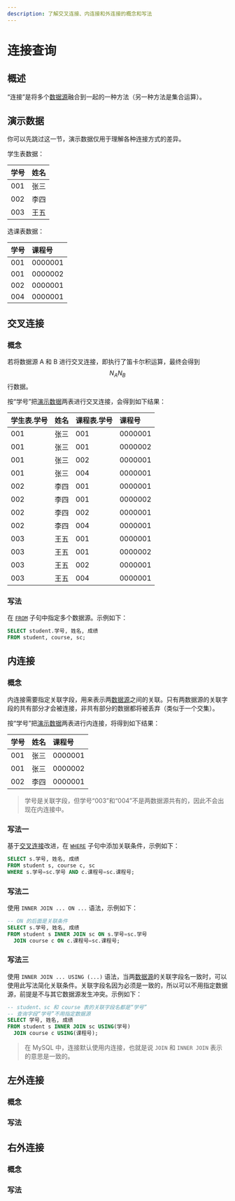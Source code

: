 ```yaml
---
description: 了解交叉连接、内连接和外连接的概念和写法
---
```


# 连接查询

## 概述 <a id="summary"></a>

“连接”是将多个[数据源](basic_query.md#from)融合到一起的一种方法（另一种方法是集合运算）。

## 演示数据 <a id="demo_data"></a>

你可以先跳过这一节，演示数据仅用于理解各种连接方式的差异。

学生表数据：

| 学号 | 姓名 |
| :--- | :--- |
| 001 | 张三 |
| 002 | 李四 |
| 003 | 王五 |

选课表数据：

| 学号 | 课程号 |
| :--- | :--- |
| 001 | 0000001 |
| 001 | 0000002 |
| 002 | 0000001 |
| 004 | 0000001 |

## 交叉连接 <a id="cross_join"></a>

### 概念 <a id="concept_of_cross_join"></a>

若将数据源 A 和 B 进行交叉连接，即执行了笛卡尔积运算，最终会得到 $$N_{A}N_{B}$$ 行数据。  

按“学号”把[演示数据](join_query.md#yan-shi-shu-ju)两表进行交叉连接，会得到如下结果：

| 学生表.学号 | 姓名 | 课程表.学号 | 课程号 |
| :--- | :--- | :--- | :--- |
| 001 | 张三 | 001 | 0000001 |
| 001 | 张三 | 001 | 0000002 |
| 001 | 张三 | 002 | 0000001 |
| 001 | 张三 | 004 | 0000001 |
| 002 | 李四 | 001 | 0000001 |
| 002 | 李四 | 001 | 0000002 |
| 002 | 李四 | 002 | 0000001 |
| 002 | 李四 | 004 | 0000001 |
| 003 | 王五 | 001 | 0000001 |
| 003 | 王五 | 001 | 0000002 |
| 003 | 王五 | 002 | 0000001 |
| 003 | 王五 | 004 | 0000001 |

### 写法 <a id="usage_cross_join"></a>

在 [`FROM`](basic_query.md#from) 子句中指定多个数据源。示例如下：

```sql
SELECT student.学号, 姓名, 成绩
FROM student, course, sc;
```

## 内连接 <a id="inner_join"></a>

### 概念 <a id="concept_of_inner_join"></a>

内连接需要指定关联字段，用来表示两[数据源](basic_query.md#from)之间的关联。只有两数据源的关联字段的共有部分才会被连接，非共有部分的数据都将被丢弃（类似于一个交集）。

按“学号”把[演示数据](join_query.md#yan-shi-shu-ju)两表进行内连接，将得到如下结果：

| 学号 | 姓名 | 课程号 |
| :--- | :--- | :--- |
| 001 | 张三 | 0000001 |
| 001 | 张三 | 0000002 |
| 002 | 李四 | 0000001 |

> 学号是关联字段，但学号“003”和“004”不是两数据源共有的，因此不会出现在内连接中。

### 写法一 <a id="usage_inner_join_1"></a>

基于[交叉连接](join_query.md#cross_join)改进，在 [`WHERE`](basic_query.md#where) 子句中添加关联条件，示例如下：

```sql
SELECT s.学号, 姓名, 成绩
FROM student s, course c, sc
WHERE s.学号=sc.学号 AND c.课程号=sc.课程号;
```

### 写法二 <a id="usage_inner_join_2"></a>

使用 `INNER JOIN ... ON ...` 语法，示例如下：

```sql
-- ON 的后面是关联条件
SELECT s.学号, 姓名, 成绩
FROM student s INNER JOIN sc ON s.学号=sc.学号
  JOIN course c ON c.课程号=sc.课程号;
```

### 写法三 <a id="usage_inner_join_3"></a>

使用 `INNER JOIN ... USING (...)` 语法，当两[数据源](basic_query.md#from)的关联字段名一致时，可以使用此写法简化关联条件。关联字段名因为必须是一致的，所以可以不用指定数据源，前提是不与其它数据源发生冲突。示例如下：

```sql
-- student、sc 和 course 表的关联字段名都是“学号”
-- 查询字段“学号”不用指定数据源
SELECT 学号, 姓名, 成绩
FROM student s INNER JOIN sc USING(学号)
  JOIN course c USING(课程号);
```

> 在 MySQL 中，连接默认使用内连接，也就是说 `JOIN` 和 `INNER JOIN` 表示的意思是一致的。

## 左外连接 <a id="left_outer_join"></a>

### 概念 <a id="concept_of_left_out_join"></a>

### 写法 <a id="usage_left_out_join"></a>

## 右外连接 <a id="right_outer_join"></a>

### 概念 <a id="concept_of_right_out_join"></a>

### 写法 <a id="usage_right_out_join"></a>

